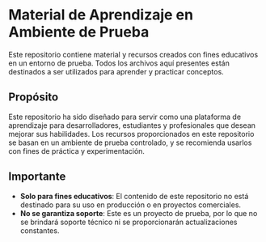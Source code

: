 # Material de Aprendizaje en Ambiente de Prueba

Este repositorio contiene material y recursos creados con fines educativos en un entorno de prueba. Todos los archivos aquí presentes están destinados a ser utilizados para aprender y practicar conceptos.

## Propósito

Este repositorio ha sido diseñado para servir como una plataforma de aprendizaje para desarrolladores, estudiantes y profesionales que desean mejorar sus habilidades. Los recursos proporcionados en este repositorio se basan en un ambiente de prueba controlado, y se recomienda usarlos con fines de práctica y experimentación.


## Importante

- **Solo para fines educativos**: El contenido de este repositorio no está destinado para su uso en producción o en proyectos comerciales.
- **No se garantiza soporte**: Este es un proyecto de prueba, por lo que no se brindará soporte técnico ni se proporcionarán actualizaciones constantes.

